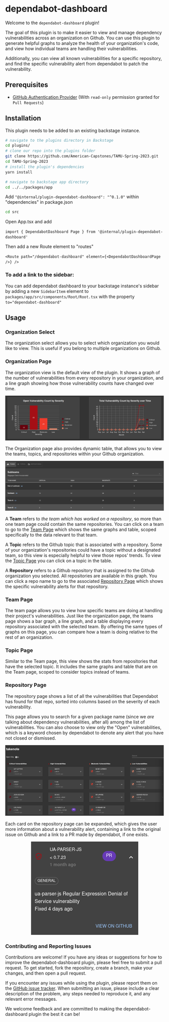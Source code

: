 # dependabot-dashboard

Welcome to the `dependabot-dashboard` plugin!

The goal of this plugin is to make it easier to view and manage dependency vulnerabilities across an organization on Github. You can use this plugin to generate helpful graphs to analyze the health of your organization's code, and view how individual teams are handling their vulnerabilities. 

Additionally, you can view all known vulnerabilities for a specific repository, and find the specific vulnerability alert from dependabot to patch the vulnerability.

## Prerequisites

- [GitHub Authentication Provider](https://backstage.io/docs/auth/github/provider) (With `read-only` permission granted for `Pull Requests`)

## Installation
This plugin needs to be added to an existing backstage instance.

```bash
# navigate to the plugins directory in Backstage
cd plugins/
# clone our repo into the plugins folder
git clone https://github.com/American-Capstones/TAMU-Spring-2023.git
cd TAMU-Spring-2023
# install the plugin's dependencies
yarn install
```
```bash
# navigate to backstage app directory
cd ../../packages/app
```

Add `"@internal/plugin-dependabot-dashboard": "^0.1.0"` within "dependencies" in package.json

```bash
cd src
```

Open App.tsx and add 

`import { DependabotDashboard Page } from '@internal/plugin-dependabot-dashboard'`

Then add a new Route element to "routes"

`<Route path="/dependabot-dashboard" element={<DependabotDashboardPage />} />`

### To add a link to the sidebar:
You can add dependabot dashboard to your backstage instance's sidebar by adding a new `SidebarItem` element to `packages/app/src/components/Root/Root.tsx` with the property `to="dependabot-dashboard"`

## Usage

### Organization Select

The organization select allows you to select which organization you would like to view. This is useful if you belong to multiple organizations on Github.

### Organization Page
The organization view is the default view of the plugin. It shows a graph of the number of vulnerabilities from every repository in your organization, and a line graph showing how those vulnerability counts have changed over time. 

![Organization Graphs](./src/assets/images/VulnGraphs.png)

The Organization page also provides dynamic table, that allows you to view the teams, topics, and repositories within your Github organization. 

![Organization Table](./src/assets/images/Table.png)

A **Team** refers to *the team which has worked on a repository*, so more than one team page could contain the same repositories. You can click on a team to go to the [Team Page](Team-Page) which shows the same graphs and table, scoped specifically to the data relevant to that team.

A **Topic** refers to the Github topic that is associated with a repository. Some of your organization's repositories could have a topic without a designated team, so this view is especially helpful to view those repos' trends. To view the [Topic Page](Topic-Page) you can click on a topic in the table.
 
A **Repository** refers to a Github repository that is assigned to the Github organization you selected. All repositories are available in this graph. You can click a repo name to go to the associated [Repository Page](Repository-Page) which shows the specific vulnerability alerts for that repository.

### Team Page
The team page allows you to view how specific teams are doing at handling their project's vulnerabilities. Just like the organization page, the teams page shows a bar graph, a line graph, and a table displaying every repository associated with the selected team. By offering the same types of graphs on this page, you can compare how a team is doing relative to the rest of an organization.

### Topic Page
Similar to the Team page, this view shows the stats from repositories that have the selected topic. It includes the same graphs and table that are on the Team page, scoped to consider topics instead of teams. 

### Repository Page
The repository page shows a list of all the vulnerabilities that Dependabot has found for that repo, sorted into columns based on the severity of each vulnerability.

This page allows you to search for a given package name (since we *are* talking about dependency vulnerabilities, after all) among the list of vulnerabilities. You can also choose to view only the "Open" vulnerabilities, which is a keyword chosen by dependabot to denote any alert that you have not closed or dismissed.

![Repo View](./src/assets/images/RepoView.png)

Each card on the repository page can be expanded, which gives the user more information about a vulnerability alert, containing a link to the original issue on Github and a link to a PR made by dependabot, if one exists.

<p align="center">
  <img src="./src/assets/images/expanded.png" alt='Expanded Card'/>
</p>

### Contributing and Reporting Issues

Contributions are welcome! If you have any ideas or suggestions for how to improve the dependabot-dashboard plugin, please feel free to submit a pull request. To get started, fork the repository, create a branch, make your changes, and then open a pull request.

If you encounter any issues while using the plugin, please report them on the [GitHub issue tracker](https://github.com/American-Capstones/TAMU-Spring-2023/issues). When submitting an issue, please include a clear description of the problem, any steps needed to reproduce it, and any relevant error messages.

We welcome feedback and are committed to making the dependabot-dashboard plugin the best it can be!